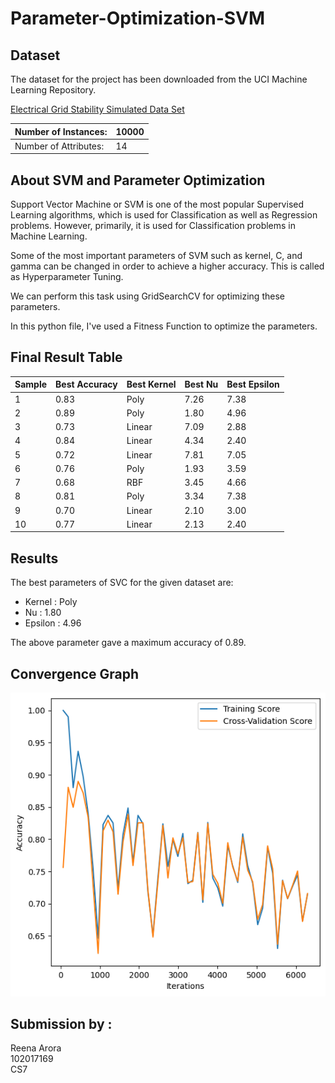# Parameter-Optimization-SVM

## Dataset

The dataset for the project has been downloaded from the UCI Machine Learning Repository.

[Electrical Grid Stability Simulated Data Set](https://archive.ics.uci.edu/ml/datasets/Electrical+Grid+Stability+Simulated+Data+)

| Number of Instances:  | 10000 |
|-----------------------|--------|
| Number of Attributes: | 14     |

## About SVM and Parameter Optimization

Support Vector Machine or SVM is one of the most popular Supervised Learning algorithms, which is used for Classification as well as Regression problems. However, primarily, it is used for Classification problems in Machine Learning.

Some of the most important parameters of SVM such as kernel, C, and gamma can be changed in order to achieve a higher accuracy. This is called as Hyperparameter Tuning. 

We can perform this task using GridSearchCV for optimizing these parameters.

In this python file, I've used a Fitness Function to optimize the parameters.

## Final Result Table

| Sample  | Best Accuracy | Best Kernel | Best Nu | Best Epsilon |
| -----   | ------------- | ----------- | ------- | ------------ |
| 1 | 0.83 | Poly | 7.26 | 7.38 |
| 2 | 0.89 | Poly | 1.80 | 4.96 |
| 3 | 0.73 | Linear | 7.09 | 2.88 |
| 4 | 0.84 | Linear | 4.34 | 2.40 |
| 5 | 0.72 | Linear | 7.81 | 7.05 |
| 6 | 0.76 | Poly | 1.93 | 3.59 |
| 7 | 0.68 | RBF | 3.45 | 4.66 |
| 8 | 0.81 | Poly | 3.34 | 7.38 |
| 9 | 0.70 | Linear | 2.10 | 3.00 |
| 10 | 0.77 | Linear | 2.13 | 2.40 |

## Results

The best parameters of SVC for the given dataset are:
- Kernel : Poly
- Nu : 1.80  
- Epsilon : 4.96   

The above parameter gave a maximum accuracy of 0.89.

## Convergence Graph
![graph](https://github.com/ree553/Parameter-Optimization-SVM/blob/main/output.png?raw=true)

## Submission by :
Reena Arora <br>
102017169<br>
CS7

